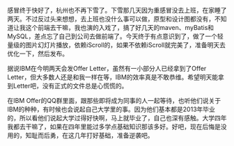 

感冒终于快好了，杭州也不再下雪了。下雪那几天因为重感冒没去上班，在家睡了两天。不过反过头来想想，去上班也没什么事可以做，原型和设计图都没有，不知道让我这个前端去干嘛，我也演的入戏了，搞了好几天的maven、myBatis和MySQL，差点忘了自己到公司去做前端了。今天终于有点意识到了，做了一个轻量级的图片幻灯片播放，依赖iScroll的，如果不依赖iScroll就完美了，准备明天去优化一下，然后发布。

据说IBM在今明两天会发Offer Letter，虽然有一小部分人已经拿到了Offer Letter，但大多数人还是和我一样在等，IBM的效率真是不敢恭维。希望明天能拿到Letter吧，没有正式的文件总是心慌慌的。

在IBM Offer的QQ群里面，跟那些即将成为同事的人一起等待，也听他们说关于IBM的种种，有时候也会说起自己大学里的事。因为他们基本都是2013年毕业的，所以看他们说起大学过得好快啊，马上就毕业了，自己也深有感触。大学四年我都去干嘛了，如果在四年里能过多学点基础知识那该多好。好吧，现在后悔是没用的，知耻而后勇，在这几年打好基础，准备逆袭吧。
